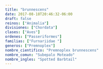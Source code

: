 ```yaml
---
title: "brunnescens"
date: 2017-08-18T20:46:32-06:00
draft: false
reinos: ["Animalia"]
divisiones: ["Chordata"]
clases: ["Aves"]
ordenes: ["Passeriformes"]
familias: ["Furnariidae "]
generos: ["Premnoplex"]
nombre_cientifico: "Premnoplex brunnescens"
nombre_comun: "Subepalo Moteado"
nombre_ingles: "Spotted Barbtail"
---
```

